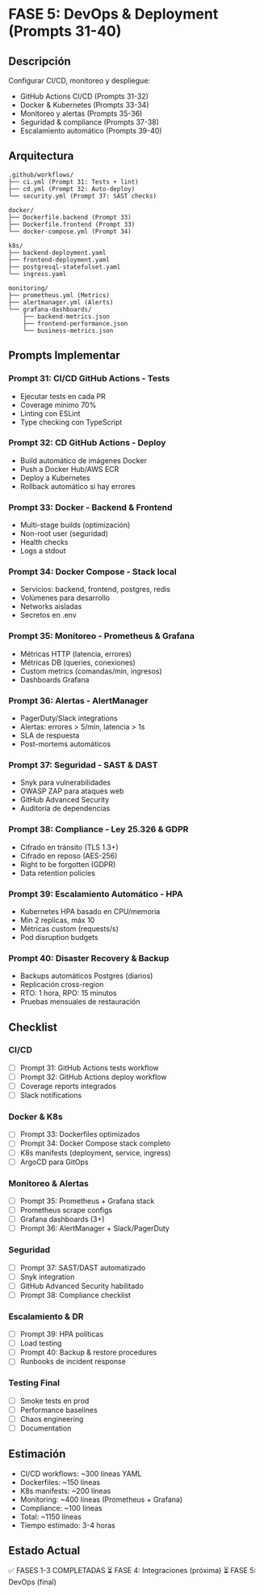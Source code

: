 # FASE 5: DevOps & Deployment (Prompts 31-40)

## Descripción
Configurar CI/CD, monitoreo y despliegue:
- GitHub Actions CI/CD (Prompts 31-32)
- Docker & Kubernetes (Prompts 33-34)
- Monitoreo y alertas (Prompts 35-36)
- Seguridad & compliance (Prompts 37-38)
- Escalamiento automático (Prompts 39-40)

## Arquitectura

```
.github/workflows/
├── ci.yml (Prompt 31: Tests + lint)
├── cd.yml (Prompt 32: Auto-deploy)
└── security.yml (Prompt 37: SAST checks)

docker/
├── Dockerfile.backend (Prompt 33)
├── Dockerfile.frontend (Prompt 33)
└── docker-compose.yml (Prompt 34)

k8s/
├── backend-deployment.yaml
├── frontend-deployment.yaml
├── postgresql-statefulset.yaml
└── ingress.yaml

monitoring/
├── prometheus.yml (Metrics)
├── alertmanager.yml (Alerts)
└── grafana-dashboards/
    ├── backend-metrics.json
    ├── frontend-performance.json
    └── business-metrics.json
```

## Prompts Implementar

### Prompt 31: CI/CD GitHub Actions - Tests
- Ejecutar tests en cada PR
- Coverage mínimo 70%
- Linting con ESLint
- Type checking con TypeScript

### Prompt 32: CD GitHub Actions - Deploy
- Build automático de imágenes Docker
- Push a Docker Hub/AWS ECR
- Deploy a Kubernetes
- Rollback automático si hay errores

### Prompt 33: Docker - Backend & Frontend
- Multi-stage builds (optimización)
- Non-root user (seguridad)
- Health checks
- Logs a stdout

### Prompt 34: Docker Compose - Stack local
- Servicios: backend, frontend, postgres, redis
- Volúmenes para desarrollo
- Networks aisladas
- Secretos en .env

### Prompt 35: Monitoreo - Prometheus & Grafana
- Métricas HTTP (latencia, errores)
- Métricas DB (queries, conexiones)
- Custom metrics (comandas/min, ingresos)
- Dashboards Grafana

### Prompt 36: Alertas - AlertManager
- PagerDuty/Slack integrations
- Alertas: errores > 5/min, latencia > 1s
- SLA de respuesta
- Post-mortems automáticos

### Prompt 37: Seguridad - SAST & DAST
- Snyk para vulnerabilidades
- OWASP ZAP para ataques web
- GitHub Advanced Security
- Auditoría de dependencias

### Prompt 38: Compliance - Ley 25.326 & GDPR
- Cifrado en tránsito (TLS 1.3+)
- Cifrado en reposo (AES-256)
- Right to be forgotten (GDPR)
- Data retention policies

### Prompt 39: Escalamiento Automático - HPA
- Kubernetes HPA basado en CPU/memoria
- Min 2 replicas, máx 10
- Métricas custom (requests/s)
- Pod disruption budgets

### Prompt 40: Disaster Recovery & Backup
- Backups automáticos Postgres (diarios)
- Replicación cross-region
- RTO: 1 hora, RPO: 15 minutos
- Pruebas mensuales de restauración

## Checklist

### CI/CD
- [ ] Prompt 31: GitHub Actions tests workflow
- [ ] Prompt 32: GitHub Actions deploy workflow
- [ ] Coverage reports integrados
- [ ] Slack notifications

### Docker & K8s
- [ ] Prompt 33: Dockerfiles optimizados
- [ ] Prompt 34: Docker Compose stack completo
- [ ] K8s manifests (deployment, service, ingress)
- [ ] ArgoCD para GitOps

### Monitoreo & Alertas
- [ ] Prompt 35: Prometheus + Grafana stack
- [ ] Prometheus scrape configs
- [ ] Grafana dashboards (3+)
- [ ] Prompt 36: AlertManager + Slack/PagerDuty

### Seguridad
- [ ] Prompt 37: SAST/DAST automatizado
- [ ] Snyk integration
- [ ] GitHub Advanced Security habilitado
- [ ] Prompt 38: Compliance checklist

### Escalamiento & DR
- [ ] Prompt 39: HPA políticas
- [ ] Load testing
- [ ] Prompt 40: Backup & restore procedures
- [ ] Runbooks de incident response

### Testing Final
- [ ] Smoke tests en prod
- [ ] Performance baselines
- [ ] Chaos engineering
- [ ] Documentation

## Estimación
- CI/CD workflows: ~300 líneas YAML
- Dockerfiles: ~150 líneas
- K8s manifests: ~200 líneas
- Monitoring: ~400 líneas (Prometheus + Grafana)
- Compliance: ~100 líneas
- Total: ~1150 líneas
- Tiempo estimado: 3-4 horas

## Estado Actual
✅ FASES 1-3 COMPLETADAS
⏳ FASE 4: Integraciones (próxima)
⏳ FASE 5: DevOps (final)
